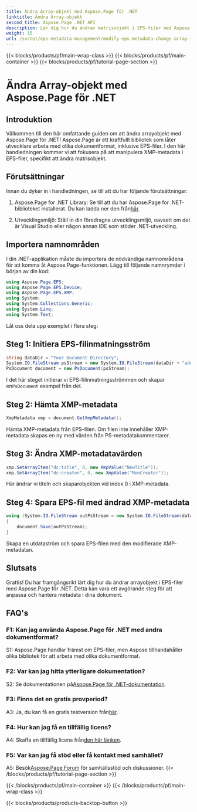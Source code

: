 ```yaml
---
title: Ändra Array-objekt med Aspose.Page för .NET
linktitle: Ändra Array-objekt
second_title: Aspose.Page .NET API
description: Lär dig hur du ändrar matrisobjekt i EPS-filer med Aspose.Page för .NET. Följ vår steg-för-steg-guide för effektiv metadatamanipulation.
weight: 15
url: /sv/net/eps-metadata-management/modify-eps-metadata-change-array-items/
---
```


{{< blocks/products/pf/main-wrap-class >}}
{{< blocks/products/pf/main-container >}}
{{< blocks/products/pf/tutorial-page-section >}}

# Ändra Array-objekt med Aspose.Page för .NET

## Introduktion

Välkommen till den här omfattande guiden om att ändra arrayobjekt med Aspose.Page för .NET! Aspose.Page är ett kraftfullt bibliotek som låter utvecklare arbeta med olika dokumentformat, inklusive EPS-filer. I den här handledningen kommer vi att fokusera på att manipulera XMP-metadata i EPS-filer, specifikt att ändra matrisobjekt.

## Förutsättningar

Innan du dyker in i handledningen, se till att du har följande förutsättningar:

1. Aspose.Page for .NET Library: Se till att du har Aspose.Page for .NET-biblioteket installerat. Du kan ladda ner den från[här](https://releases.aspose.com/page/net/).

2. Utvecklingsmiljö: Ställ in din föredragna utvecklingsmiljö, oavsett om det är Visual Studio eller någon annan IDE som stöder .NET-utveckling.

## Importera namnområden

I din .NET-applikation måste du importera de nödvändiga namnområdena för att komma åt Aspose.Page-funktionen. Lägg till följande namnrymder i början av din kod:

```csharp
using Aspose.Page.EPS;
using Aspose.Page.EPS.Device;
using Aspose.Page.EPS.XMP;
using System;
using System.Collections.Generic;
using System.Linq;
using System.Text;

```

Låt oss dela upp exemplet i flera steg:

## Steg 1: Initiera EPS-filinmatningsström

```csharp
string dataDir = "Your Document Directory";
System.IO.FileStream psStream = new System.IO.FileStream(dataDir + "add_simple_props_input.eps", System.IO.FileMode.Open, System.IO.FileAccess.Read);
PsDocument document = new PsDocument(psStream);
```

 I det här steget initierar vi EPS-filinmatningsströmmen och skapar en`PsDocument` exempel från det.

## Steg 2: Hämta XMP-metadata

```csharp
XmpMetadata xmp = document.GetXmpMetadata();
```

Hämta XMP-metadata från EPS-filen. Om filen inte innehåller XMP-metadata skapas en ny med värden från PS-metadatakommentarer.

## Steg 3: Ändra XMP-metadatavärden

```csharp
xmp.SetArrayItem("dc:title", 0, new XmpValue("NewTitle"));
xmp.SetArrayItem("dc:creator", 0, new XmpValue("NewCreator"));
```

Här ändrar vi titeln och skaparobjekten vid index 0 i XMP-metadata.

## Steg 4: Spara EPS-fil med ändrad XMP-metadata

```csharp
using (System.IO.FileStream outPsStream = new System.IO.FileStream(dataDir + "change_array_items_output.eps", System.IO.FileMode.Create, System.IO.FileAccess.Write))
{
    document.Save(outPsStream);
}
```

Skapa en utdataström och spara EPS-filen med den modifierade XMP-metadatan.

## Slutsats

Grattis! Du har framgångsrikt lärt dig hur du ändrar arrayobjekt i EPS-filer med Aspose.Page för .NET. Detta kan vara ett avgörande steg för att anpassa och hantera metadata i dina dokument.

## FAQ's

### F1: Kan jag använda Aspose.Page för .NET med andra dokumentformat?

S1: Aspose.Page handlar främst om EPS-filer, men Aspose tillhandahåller olika bibliotek för att arbeta med olika dokumentformat.

### F2: Var kan jag hitta ytterligare dokumentation?

 S2: Se dokumentationen på[Aspose.Page för .NET-dokumentation](https://reference.aspose.com/page/net/).

### F3: Finns det en gratis provperiod?

 A3: Ja, du kan få en gratis testversion från[här](https://releases.aspose.com/).

### F4: Hur kan jag få en tillfällig licens?

 A4: Skaffa en tillfällig licens från[den här länken](https://purchase.aspose.com/temporary-license/).

### F5: Var kan jag få stöd eller få kontakt med samhället?

 A5: Besök[Aspose.Page Forum](https://forum.aspose.com/c/page/39) för samhällsstöd och diskussioner.
{{< /blocks/products/pf/tutorial-page-section >}}

{{< /blocks/products/pf/main-container >}}
{{< /blocks/products/pf/main-wrap-class >}}

{{< blocks/products/products-backtop-button >}}
